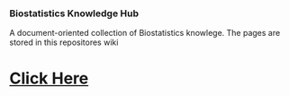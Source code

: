 ### Biostatistics Knowledge Hub


A document-oriented collection of Biostatistics knowlege. The pages are stored in this repositores wiki

# [Click Here](https://github.com/vubiostat/KnowledgeHub/wiki)
